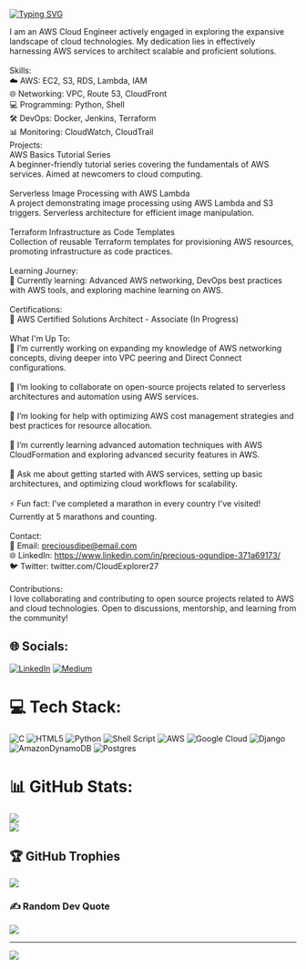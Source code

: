 [![Typing SVG](https://readme-typing-svg.demolab.com/?lines=Hello😄;My+Name+is+Precious+Ogundipe)](https://git.io/typing-svg)

I am an AWS Cloud Engineer actively engaged in exploring the expansive landscape of cloud technologies. My dedication lies in effectively harnessing AWS services to architect scalable and proficient solutions.<br><br>Skills:<br>☁️ AWS: EC2, S3, RDS, Lambda, IAM<br>🌐 Networking: VPC, Route 53, CloudFront<br>💻 Programming: Python, Shell<br>🛠️ DevOps: Docker, Jenkins, Terraform<br>📊 Monitoring: CloudWatch, CloudTrail<br>Projects:<br>AWS Basics Tutorial Series<br>A beginner-friendly tutorial series covering the fundamentals of AWS services. Aimed at newcomers to cloud computing.<br><br>Serverless Image Processing with AWS Lambda<br>A project demonstrating image processing using AWS Lambda and S3 triggers. Serverless architecture for efficient image manipulation.<br><br>Terraform Infrastructure as Code Templates<br>Collection of reusable Terraform templates for provisioning AWS resources, promoting infrastructure as code practices.<br><br>Learning Journey:<br>📘 Currently learning: Advanced AWS networking, DevOps best practices with AWS tools, and exploring machine learning on AWS.<br><br>Certifications:<br>🏅 AWS Certified Solutions Architect - Associate (In Progress)<br><br>What I'm Up To:<br>🔭 I’m currently working on expanding my knowledge of AWS networking concepts, diving deeper into VPC peering and Direct Connect configurations.<br><br>👯 I’m looking to collaborate on open-source projects related to serverless architectures and automation using AWS services.<br><br>🤝 I’m looking for help with optimizing AWS cost management strategies and best practices for resource allocation.<br><br>🌱 I’m currently learning advanced automation techniques with AWS CloudFormation and exploring advanced security features in AWS.<br><br>💬 Ask me about getting started with AWS services, setting up basic architectures, and optimizing cloud workflows for scalability.<br><br>⚡ Fun fact: I've completed a marathon in every country I've visited! Currently at 5 marathons and counting.<br><br>Contact:<br>📧 Email: preciousdipe@email.com<br>🌐 LinkedIn: https://www.linkedin.com/in/precious-ogundipe-371a69173/<br>🐦 Twitter: twitter.com/CloudExplorer27<br><br>Contributions:<br>I love collaborating and contributing to open source projects related to AWS and cloud technologies. Open to discussions, mentorship, and learning from the community!


## 🌐 Socials:
[![LinkedIn](https://img.shields.io/badge/LinkedIn-%230077B5.svg?logo=linkedin&logoColor=white)](https://linkedin.com/in/https://www.linkedin.com/in/precious-ogundipe-371a69173/) [![Medium](https://img.shields.io/badge/Medium-12100E?logo=medium&logoColor=white)](https://medium.com/@https://medium.com/@preciousdipe) 

# 💻 Tech Stack:
![C](https://img.shields.io/badge/c-%2300599C.svg?style=flat&logo=c&logoColor=white) ![HTML5](https://img.shields.io/badge/html5-%23E34F26.svg?style=flat&logo=html5&logoColor=white) ![Python](https://img.shields.io/badge/python-3670A0?style=flat&logo=python&logoColor=ffdd54) ![Shell Script](https://img.shields.io/badge/shell_script-%23121011.svg?style=flat&logo=gnu-bash&logoColor=white) ![AWS](https://img.shields.io/badge/AWS-%23FF9900.svg?style=flat&logo=amazon-aws&logoColor=white) ![Google Cloud](https://img.shields.io/badge/GoogleCloud-%234285F4.svg?style=flat&logo=google-cloud&logoColor=white) ![Django](https://img.shields.io/badge/django-%23092E20.svg?style=flat&logo=django&logoColor=white) ![AmazonDynamoDB](https://img.shields.io/badge/Amazon%20DynamoDB-4053D6?style=flat&logo=Amazon%20DynamoDB&logoColor=white) ![Postgres](https://img.shields.io/badge/postgres-%23316192.svg?style=flat&logo=postgresql&logoColor=white)
# 📊 GitHub Stats:
![](https://github-readme-streak-stats.herokuapp.com/?user=preciousdipe&theme=midnight-purple&hide_border=false)<br/>
![](https://github-readme-stats.vercel.app/api/top-langs/?username=preciousdipe&theme=midnight-purple&hide_border=false&include_all_commits=true&count_private=true&layout=compact)

## 🏆 GitHub Trophies
![](https://github-profile-trophy.vercel.app/?username=preciousdipe&theme=juicyfresh&no-frame=false&no-bg=false&margin-w=4)

### ✍️ Random Dev Quote
![](https://quotes-github-readme.vercel.app/api?type=horizontal&theme=radical)

---
[![](https://visitcount.itsvg.in/api?id=preciousdipe&icon=4&color=5)](https://visitcount.itsvg.in)
